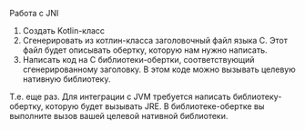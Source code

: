 Работа с JNI

1. Создать Kotlin-класс
2. Сгенерировать из котлин-класса заголовочный файл языка C. Этот файл будет описывать обертку, которую нам нужно
   написать.
3. Написать код на C библиотеки-обертки, соответствующий сгенерированному заголовку. В этом коде можно вызывать целевую
   нативную библиотеку.

Т.е. еще раз. Для интеграции с JVM требуется написать библиотеку-обертку, которую будет вызывать JRE. В
библиотеке-обертке вы выполните вызов вашей целевой нативной библиотеки.

